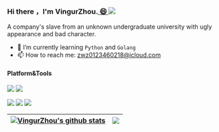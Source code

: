 ### Hi there ，I'm VingurZhou.<a href="https://zhouwenzhe.com">    😄   </a> ![](https://komarev.com/ghpvc/?username=Vingurzhou&style=flat-square&color=brightgreen)
A company's slave from an unknown undergraduate university with ugly appearance and bad character.
- 🌱 I’m currently learning `Python` and `Golang`
- 📫 How to reach me: zwz0123460218@icloud.com
<!--
Here are some ideas to get you started:
- 🔭 I’m currently working on ...
- 🌱 I’m currently learning ...
- 👯 I’m looking to collaborate on ...
- 🤔 I’m looking for help with ...
- 💬 Ask me about ...
- 📫 How to reach me: ...
- 😄 Pronouns: ...
- ⚡ Fun fact: ...
-->
#### Platform&Tools

[![](https://img.shields.io/badge/macOS-Monterey-FD6585?style=flat-square&logo=Apple)](<[https://](https://www.apple.com/macos/big-sur/)>)
[![](https://img.shields.io/badge/ubuntu-8.04-blue?style=flat-square&logo=Centos)](https://ubuntu.com/)

[![](https://img.shields.io/badge/Jetbrains-Pycharm-yellow?style=flat-square&logo=Pycharm)](https://www.jetbrains.com/pycharm/)
[![](https://img.shields.io/badge/-Docker-2496ED?style=flat-square&logo=docker&logoColor=ffffff)](https://www.docker.com/)
[![](https://img.shields.io/badge/-Postman-ed7547?style=flat-square&logo=postman&logoColor=ffffff)](https://www.postman.com/)

| <a href="https://github.com/anuraghazra/github-readme-stats"><img align="center" src="https://github-readme-stats.vercel.app/api?username=Vingurzhou&show_icons=true&theme=radical&hide_border=true" alt="VingurZhou's github stats" /></a> | <a href="https://github.com/anuraghazra/github-readme-stats"><img align="center" src="https://github-readme-stats.vercel.app/api/top-langs/?username=Vingurzhou&layout=compact&hide_border=true&text_color=9ffef6&bg_color=000000" /></a> |
| ------------------------------------------------------------ | ------------------------------------------------------------ |





